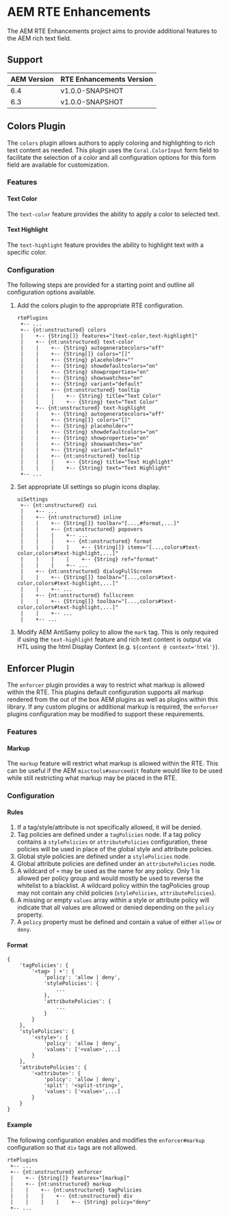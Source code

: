 # AEM RTE Enhancements
The AEM RTE Enhancements project aims to provide additional features to the AEM rich text field.

## Support

| AEM Version | RTE Enhancements Version |
| --- | --- |
| 6.4 | v1.0.0-SNAPSHOT |
| 6.3 | v1.0.0-SNAPSHOT |

## Colors Plugin
The `colors` plugin allows authors to apply coloring and highlighting to rich text content as needed.
This plugin uses the `Coral.ColorInput` form field to facilitate the selection of a color and all configuration options 
for this form field are available for customization.

### Features

#### Text Color
The `text-color` feature provides the ability to apply a color to selected text.

#### Text Highlight
The `text-highlight` feature provides the ability to highlight text with a specific color.

### Configuration
The following steps are provided for a starting point and outline all configuration options available.

1. Add the colors plugin to the appropriate RTE configuration.
    ```
    rtePlugins
     +-- ...
     +-- {nt:unstructured} colors
     |    +-- {String[]} features="[text-color,text-highlight]"
     |    +-- {nt:unstructured} text-color
     |    |    +-- {String} autogeneratecolors="off"
     |    |    +-- {String[]} colors="[]"
     |    |    +-- {String} placeholder=""
     |    |    +-- {String} showdefaultcolors="on"
     |    |    +-- {String} showproperties="on"
     |    |    +-- {String} showswatches="on"
     |    |    +-- {String} variant="default"
     |    |    +-- {nt:unstructured} tooltip
     |    |    |    +-- {String} title="Text Color"
     |    |    |    +-- {String} text="Text Color"
     |    +-- {nt:unstructured} text-highlight
     |    |    +-- {String} autogeneratecolors="off"
     |    |    +-- {String[]} colors="[]"
     |    |    +-- {String} placeholder=""
     |    |    +-- {String} showdefaultcolors="on"
     |    |    +-- {String} showproperties="on"
     |    |    +-- {String} showswatches="on"
     |    |    +-- {String} variant="default"
     |    |    +-- {nt:unstructured} tooltip
     |    |    |    +-- {String} title="Text Highlight"
     |    |    |    +-- {String} text="Text Highlight"
     +-- ...
    ```
1. Set appropriate UI settings so plugin icons display.
    ```
    uiSettings
     +-- {nt:unstructured} cui
     |    +-- ...
     |    +-- {nt:unstructured} inline
     |    |    +-- {String[]} toolbar="[...,#format,...]"
     |    |    +-- {nt:unstructured} popovers
     |    |    |    +-- ...
     |    |    |    +-- {nt:unstructured} format
     |    |    |    |    +-- {String[]} items="[...,colors#text-color,colors#text-highlight,...]"
     |    |    |    |    +-- {String} ref="format"
     |    |    |    +-- ...
     |    +-- {nt:unstructured} dialogFullScreen
     |    |    +-- {String[]} toolbar="[...,colors#text-color,colors#text-highlight,...]"
     |    |    +-- ...
     |    +-- {nt:unstructured} fullscreen
     |    |    +-- {String[]} toolbar="[...,colors#text-color,colors#text-highlight,...]"
     |    |    +-- ...
     |    +-- ...
    ```
1. Modify AEM AntiSamy policy to allow the `mark` tag.  This is only required if using the `text-highlight` feature 
and rich text content is output via HTL using the html Display Context (e.g. `${content @ context='html'}`).

## Enforcer Plugin
The `enforcer` plugin provides a way to restrict what markup is allowed within the RTE.  This plugins default
configuration supports all markup rendered from the out of the box AEM plugins as well as plugins within
this library.  If any custom plugins or additional markup is required, the `enforcer` plugins configuration may be
modified to support these requirements.

### Features

#### Markup
The `markup` feature will restrict what markup is allowed within the RTE.  This can be useful if the AEM 
`misctools#sourceedit` feature would like to be used while still restricting what markup may be placed in the RTE.

### Configuration

#### Rules
1. If a tag/style/attribute is not specifically allowed, it will be denied.
1. Tag policies are defined under a `tagPolicies` node.  If a tag policy contains a `stylePolicies` or
   `attributePolicies` configuration, these policies will be used in place of the global style and attribute policies.
1. Global style policies are defined under a `stylePolicies` node.
1. Global attribute policies are defined under an `attributePolicies` node.
1. A wildcard of `+` may be used as the name for any policy.  Only 1 is allowed per policy group and
   would mostly be used to reverse the whitelist to a blacklist.  A wildcard policy within the
   tagPolicies group may not contain any child policies (`stylePolicies`, `attributePolicies`).
1. A missing or empty `values` array within a style or attribute policy will indicate that all values are
   allowed or denied depending on the `policy` property.
1. A `policy` property must be defined and contain a value of either `allow` or `deny`.

#### Format
```
{
    'tagPolicies': {
        '<tag> | +': {
            'policy': 'allow | deny',
            'stylePolicies': {
                ...
            },
            'attributePolicies': {
                ...
            }
        }
    },
    'stylePolicies': {
        '<style>': {
            'policy': 'allow | deny',
            'values': ['<value>',...]
        }
    },
    'attributePolicies': {
        '<attribute>': {
            'policy': 'allow | deny',
            'split': '<split-string>',
            'values': ['<value>',...]
        }
    }
}
```

#### Example
The following configuration enables and modifies the `enforcer#markup` configuration so that `div` tags are not allowed.

```
rtePlugins
 +-- ...
 +-- {nt:unstructured} enforcer
 |    +-- {String[]} features="[markup]"
 |    +-- {nt:unstructured} markup
 |    |    +-- {nt:unstructured} tagPolicies
 |    |    |    +-- {nt:unstructured} div
 |    |    |    |    +-- {String} policy="deny"
 +-- ...
```
